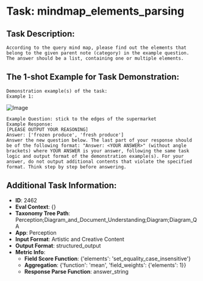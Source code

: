 # Task: mindmap_elements_parsing

## Task Description:

```
According to the query mind map, please find out the elements that belong to the given parent note (category) in the example question. The answer should be a list, containing one or multiple elements.
```

## The 1-shot Example for Task Demonstration:

```
Demonstration example(s) of the task:
Example 1:
```

![Image](274.png)

```
Example Question: stick to the edges of the supermarket
Example Response:
[PLEASE OUTPUT YOUR REASONING]
Answer: ['frozen produce', 'fresh produce']
Answer the new question below. The last part of your response should be of the following format: "Answer: <YOUR ANSWER>" (without angle brackets) where YOUR ANSWER is your answer, following the same task logic and output format of the demonstration example(s). For your answer, do not output additional contents that violate the specified format. Think step by step before answering.
```

## Additional Task Information:

- **ID**: 2462
- **Eval Context**: {}
- **Taxonomy Tree Path**: Perception;Diagram_and_Document_Understanding;Diagram;Diagram_QA
- **App**: Perception
- **Input Format**: Artistic and Creative Content
- **Output Format**: structured_output
- **Metric Info**:
  - **Field Score Function**: {'elements': 'set_equality_case_insensitive'}
  - **Aggregation**: {'function': 'mean', 'field_weights': {'elements': 1}}
  - **Response Parse Function**: answer_string
